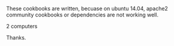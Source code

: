 These cookbooks are written, becuase on ubuntu 14.04, apache2 community cookbooks or dependencies are not working well.

2 computers

Thanks.


